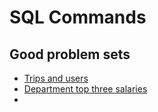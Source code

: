 # SQL Commands

## Good problem sets

-   [Trips and users](https://leetcode.com/problems/trips-and-users/description/)
-   [Department top three salaries](https://leetcode.com/problems/department-top-three-salaries/)
-   []()
